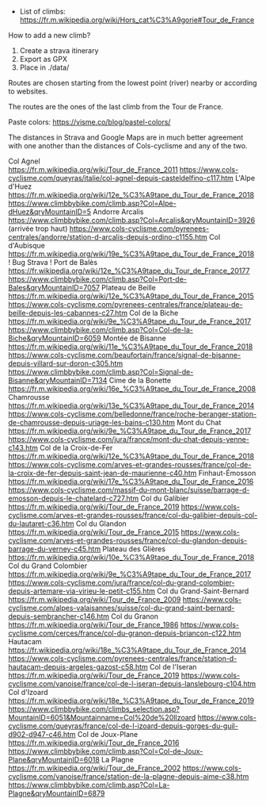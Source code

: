 - List of climbs: https://fr.m.wikipedia.org/wiki/Hors_cat%C3%A9gorie#Tour_de_France

How to add a new climb?
  1. Create a strava itinerary
  2. Export as GPX
  3. Place in ./data/ 

  
Routes are chosen starting from the lowest point (river) nearby or according to websites. 
 
The routes are the ones of the last climb from the Tour de France.

Paste colors: https://visme.co/blog/pastel-colors/

The distances in Strava and Google Maps are in much better agreement with one another than the distances of Cols-cyclisme and any of the two.

Col Agnel		
	https://fr.m.wikipedia.org/wiki/Tour_de_France_2011
	https://www.cols-cyclisme.com/queyras/italie/col-agnel-depuis-casteldelfino-c117.htm
L'Alpe d'Huez	
	https://fr.m.wikipedia.org/wiki/12e_%C3%A9tape_du_Tour_de_France_2018
	https://www.climbbybike.com/climb.asp?Col=Alpe-dHuez&qryMountainID=5
Andorre Arcalis
	https://www.climbbybike.com/climb.asp?Col=Arcalis&qryMountainID=3926 (arrivée trop haut)
	https://www.cols-cyclisme.com/pyrenees-centrales/andorre/station-d-arcalis-depuis-ordino-c1155.htm
Col d'Aubisque
	https://fr.m.wikipedia.org/wiki/19e_%C3%A9tape_du_Tour_de_France_2018
	! Bug Strava ! 
Port de Balès
	https://fr.wikipedia.org/wiki/12e_%C3%A9tape_du_Tour_de_France_20177
	https://www.climbbybike.com/climb.asp?Col=Port-de-Bales&qryMountainID=7057
Plateau de Beille
	https://fr.m.wikipedia.org/wiki/12e_%C3%A9tape_du_Tour_de_France_2015
	https://www.cols-cyclisme.com/pyrenees-centrales/france/plateau-de-beille-depuis-les-cabannes-c27.htm
Col de la Biche
	https://fr.m.wikipedia.org/wiki/9e_%C3%A9tape_du_Tour_de_France_2017
	https://www.climbbybike.com/climb.asp?Col=Col-de-la-Biche&qryMountainID=6059
Montée de Bisanne
	https://fr.m.wikipedia.org/wiki/11e_%C3%A9tape_du_Tour_de_France_2018
	https://www.cols-cyclisme.com/beaufortain/france/signal-de-bisanne-depuis-villard-sur-doron-c305.htm
	https://www.climbbybike.com/climb.asp?Col=Signal-de-Bisanne&qryMountainID=7134
Cime de la Bonette
	https://fr.m.wikipedia.org/wiki/16e_%C3%A9tape_du_Tour_de_France_2008
Chamrousse
	https://fr.m.wikipedia.org/wiki/13e_%C3%A9tape_du_Tour_de_France_2014
	https://www.cols-cyclisme.com/belledonne/france/roche-beranger-station-de-chamrousse-depuis-uriage-les-bains-c130.htm
Mont du Chat
	https://fr.m.wikipedia.org/wiki/9e_%C3%A9tape_du_Tour_de_France_2017
	https://www.cols-cyclisme.com/jura/france/mont-du-chat-depuis-yenne-c143.htm
Col de la Croix-de-Fer
	https://fr.m.wikipedia.org/wiki/12e_%C3%A9tape_du_Tour_de_France_2018
	https://www.cols-cyclisme.com/arves-et-grandes-rousses/france/col-de-la-croix-de-fer-depuis-saint-jean-de-maurienne-c40.htm
Finhaut-Émosson
	https://fr.m.wikipedia.org/wiki/17e_%C3%A9tape_du_Tour_de_France_2016
	https://www.cols-cyclisme.com/massif-du-mont-blanc/suisse/barrage-d-emosson-depuis-le-chatelard-c727.htm
Col du Galibier
	https://fr.m.wikipedia.org/wiki/Tour_de_France_2019
	https://www.cols-cyclisme.com/arves-et-grandes-rousses/france/col-du-galibier-depuis-col-du-lautaret-c36.htm
Col du Glandon
	https://fr.m.wikipedia.org/wiki/Tour_de_France_2015
	https://www.cols-cyclisme.com/arves-et-grandes-rousses/france/col-du-glandon-depuis-barrage-du-verney-c45.htm
Plateau des Glières
	https://fr.m.wikipedia.org/wiki/10e_%C3%A9tape_du_Tour_de_France_2018
Col du Grand Colombier
	https://fr.m.wikipedia.org/wiki/9e_%C3%A9tape_du_Tour_de_France_2017
	https://www.cols-cyclisme.com/jura/france/col-du-grand-colombier-depuis-artemare-via-virieu-le-petit-c155.htm
Col du Grand-Saint-Bernard
	https://fr.m.wikipedia.org/wiki/Tour_de_France_2009
	https://www.cols-cyclisme.com/alpes-valaisannes/suisse/col-du-grand-saint-bernard-depuis-sembrancher-c146.htm
Col du Granon
	https://fr.m.wikipedia.org/wiki/Tour_de_France_1986
	https://www.cols-cyclisme.com/cerces/france/col-du-granon-depuis-briancon-c122.htm
Hautacam
	https://fr.wikipedia.org/wiki/18e_%C3%A9tape_du_Tour_de_France_2014
	https://www.cols-cyclisme.com/pyrenees-centrales/france/station-d-hautacam-depuis-argeles-gazost-c58.htm
Col de l'Iseran
	https://fr.m.wikipedia.org/wiki/Tour_de_France_2019
	https://www.cols-cyclisme.com/vanoise/france/col-de-l-iseran-depuis-lanslebourg-c104.htm
Col d'Izoard
	https://fr.m.wikipedia.org/wiki/18e_%C3%A9tape_du_Tour_de_France_2019
	https://www.climbbybike.com/climbs_selection.asp?MountainID=6051&Mountainname=Col%20de%20lIzoard
	https://www.cols-cyclisme.com/queyras/france/col-de-l-izoard-depuis-gorges-du-guil-d902-d947-c46.htm
Col de Joux-Plane
	https://fr.m.wikipedia.org/wiki/Tour_de_France_2016
	https://www.climbbybike.com/climb.asp?Col=Col-de-Joux-Plane&qryMountainID=6018
La Plagne
	https://fr.m.wikipedia.org/wiki/Tour_de_France_2002
	https://www.cols-cyclisme.com/vanoise/france/station-de-la-plagne-depuis-aime-c38.htm
	https://www.climbbybike.com/climb.asp?Col=La-Plagne&qryMountainID=6879

	